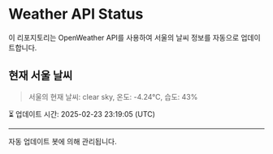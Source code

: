 
# Weather API Status

이 리포지토리는 OpenWeather API를 사용하여 서울의 날씨 정보를 자동으로 업데이트합니다.

## 현재 서울 날씨
> 서울의 현재 날씨: clear sky, 온도: -4.24°C, 습도: 43%

⏳ 업데이트 시간: 2025-02-23 23:19:05 (UTC)

---
자동 업데이트 봇에 의해 관리됩니다.
